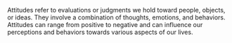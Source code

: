 Attitudes refer to evaluations or judgments we hold toward people, objects, or ideas. They involve a combination of thoughts, emotions, and behaviors. Attitudes can range from positive to negative and can influence our perceptions and behaviors towards various aspects of our lives.